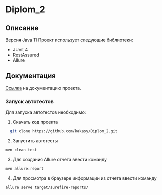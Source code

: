 # Diplom_2

## Описание

Версия Java 11
Проект использует следующие библиотеки:
- JUnit 4
- RestAssured
- Allure

## Документация

[Ссылка](https://code.s3.yandex.net/qa-automation-engineer/java/cheatsheets/paid-track/diplom/api-documentation.pdf) на документацию проекта.

### Запуск автотестов

Для запуска автотестов необходимо:

1. Скачать код проекта

 ```sh
   git clone https://github.com/kakasy/Diplom_2.git
   ```

2. Запустить автотесты

```sh
mvn clean test
```

3. Для создания Allure отчета ввести команду

```sh
mvn allure:report
```

4. Для просмотра в браузере информации из отчета ввести команду

```sh
allure serve target/surefire-reports/
```
